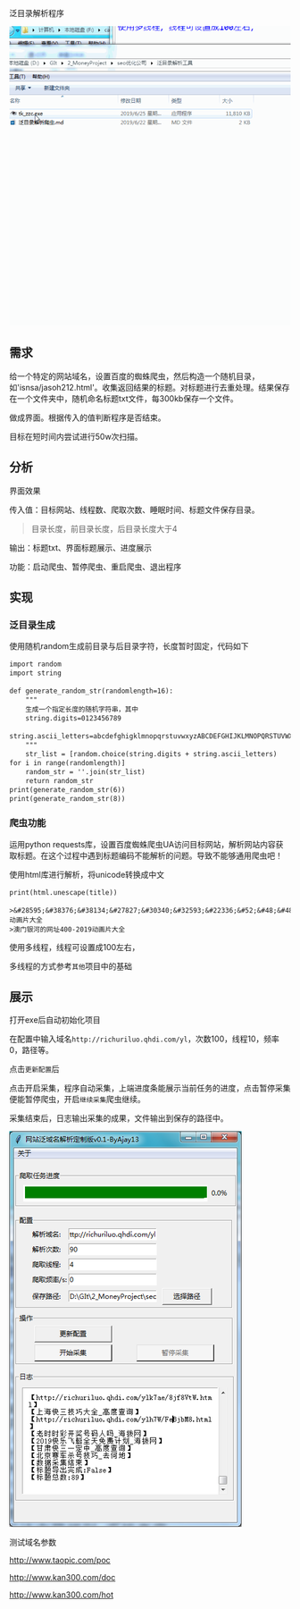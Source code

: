 泛目录解析程序

![](https://raw.githubusercontent.com/Hatcat123/GraphicBed/master/Img/20190625160323.gif)


## 需求

给一个特定的网站域名，设置百度的蜘蛛爬虫，然后构造一个随机目录，如'isnsa/jasoh212.html'。收集返回结果的标题。对标题进行去重处理。结果保存在一个文件夹中，随机命名标题txt文件，每300kb保存一个文件。

做成界面。根据传入的值判断程序是否结束。

目标在短时间内尝试进行50w次扫描。

## 分析

界面效果

传入值：目标网站、线程数、爬取次数、睡眠时间、标题文件保存目录。
>目录长度，前目录长度，后目录长度大于4

输出：标题txt、界面标题展示、进度展示

功能：启动爬虫、暂停爬虫、重启爬虫、退出程序

## 实现

### 泛目录生成

使用随机random生成前目录与后目录字符，长度暂时固定，代码如下
```
import random
import string

def generate_random_str(randomlength=16):
    """
    生成一个指定长度的随机字符串，其中
    string.digits=0123456789
    string.ascii_letters=abcdefghigklmnopqrstuvwxyzABCDEFGHIJKLMNOPQRSTUVWXYZ
    """
    str_list = [random.choice(string.digits + string.ascii_letters) for i in range(randomlength)]
    random_str = ''.join(str_list)
    return random_str
print(generate_random_str(6))
print(generate_random_str(8))
```

### 爬虫功能
运用python requests库，设置百度蜘蛛爬虫UA访问目标网站，解析网站内容获取标题。在这个过程中遇到标题编码不能解析的问题。导致不能够通用爬虫吧！

使用html库进行解析，将unicode转换成中文
```
print(html.unescape(title))

>&#28595;&#38376;&#38134;&#27827;&#30340;&#32593;&#22336;&#52;&#48;&#48;-2019动画片大全
>澳门银河的网址400-2019动画片大全

```


使用多线程，线程可设置成100左右，

多线程的方式参考`其他`项目中的基础



## 展示


打开exe后自动初始化项目

在配置中输入域名`http://richuriluo.qhdi.com/yl`，次数100，线程10，频率0，路径等。

点击`更新配置`后

点击开启采集，程序自动采集，上端进度条能展示当前任务的进度，点击暂停采集便能暂停爬虫，开启`继续采集`爬虫继续。

采集结束后，日志输出采集的成果，文件输出到保存的路径中。

![](https://raw.githubusercontent.com/Hatcat123/GraphicBed/master/Img/20190625160301.png)

测试域名参数

http://www.taopic.com/poc

http://www.kan300.com/doc

http://www.kan300.com/hot